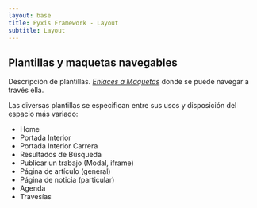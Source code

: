 ```yaml
---
layout: base
title: Pyxis Framework - Layout
subtitle: Layout
---
```


<h2 class='rojo'>Plantillas y maquetas navegables</h2>
<p>Descripción de plantillas. <a href="#"><i>Enlaces a Maquetas</a></i> donde se puede navegar a través ella. </p>
<p>Las diversas plantillas se especifican entre sus usos y disposición del espacio más variado:
<ul>
  <li>Home</li>
  <li>Portada Interior</li>
  <li>Portada Interior Carrera</li>
  <li>Resultados de Búsqueda</li>
  <li>Publicar un trabajo (Modal, iframe)</li>
  <li>Página de artículo (general)</li>
  <li>Página de noticia (particular)</li>
  <li>Agenda</li>
  <li>Travesías</li>
</ul>
</p>
